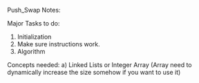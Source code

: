 Push_Swap Notes:

Major Tasks to do:
1) Initialization
2) Make sure instructions work.
3) Algorithm

Concepts needed:
a) Linked Lists or Integer Array (Array need to dynamically increase the size somehow if you want to use it)
